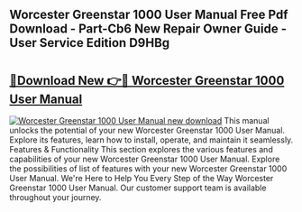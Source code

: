 ## Worcester Greenstar 1000 User Manual Free Pdf Download - Part-Cb6 New Repair Owner Guide - User Service Edition D9HBg

# <h2><a href="http://cf13070.oget.top/?id=Worcester+Greenstar+1000+User+Manual">🔗Download New 👉🔴 Worcester Greenstar 1000 User Manual</a></h2>

[![Worcester Greenstar 1000 User Manual new download](https://i.imgur.com/5g1atiW.png)](http://cf13070.oget.top/?id=Worcester+Greenstar+1000+User+Manual)
This manual unlocks the potential of your new Worcester Greenstar 1000 User Manual. Explore its features, learn how to install, operate, and maintain it seamlessly. Features & Functionality This section explores the various features and capabilities of your new Worcester Greenstar 1000 User Manual. Explore the possibilities of list of features with your new Worcester Greenstar 1000 User Manual. We're Here to Help You Every Step of the Way Worcester Greenstar 1000 User Manual. Our customer support team is available throughout your journey.
